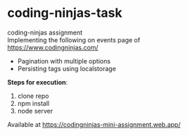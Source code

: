# coding-ninjas-task
coding-ninjas assignment<br>
Implementing the following on events page of https://www.codingninjas.com/ <br>
<ul>
  <li>Pagination with multiple options</li>
  <li>Persisting tags using localstorage</li>
</ul>
<b>Steps for execution</b>:
  <ol>
    <li>clone repo</li>
    <li>npm install</li>
    <li>node server</li>
  </ol>
  
  Available at https://codingninjas-mini-assignment.web.app/
